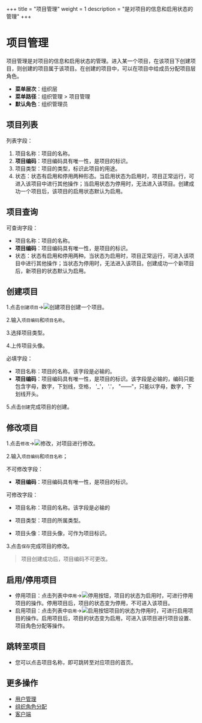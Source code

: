 ﻿+++
title = "项目管理"
weight = 1
description = "是对项目的信息和启用状态的管理"
+++

# 项目管理

项目管理是对项目的信息和启用状态的管理。进入某一个项目，在该项目下创建项目，则创建的项目属于该项目。在创建的项目中，可以在项目中给成员分配项目层角色。

  - **菜单层次**：组织层
  - **菜单路径**：组织管理 > 项目管理
  - **默认角色**：组织管理员

## 项目列表


列表字段：

1. 项目名称：项目的名称。
1. **项目编码**：项目编码具有唯一性，是项目的标识。
1. 项目类型：项目的类型，标识此项目的用途。
1. 状态：状态有启用和停用两种形态。当启用状态为启用时，项目正常运行，可进入该项目中进行其他操作；当启用状态为停用时，无法进入该项目。创建成功一个项目后，该项目的启用状态默认为启用。

## 项目查询

可查询字段：

- 项目名称：项目的名称。
- **项目编码**：项目编码具有唯一性，是项目的标识。
- 状态：状态有启用和停用两种。当状态为启用时，项目正常运行，可进入该项目中进行其他操作；当状态为停用时，无法进入该项目。创建成功一个新项目后，新项目的状态默认为启用。

## 创建项目

1.点击`创建项目`→![创建项目](/docs/user-guide/system-configuration/tenant/image/create_project.png)创建一个项目。

2.输入`项目编码`和`项目名称`。

3.选择项目类型。

4.上传项目头像。

必填字段：

- 项目名称：项目的名称。该字段是必输的。
- **项目编码**：项目编码具有唯一性，是项目的标识。该字段是必输的，编码只能包含字母，数字，下划线，空格， '_'， '.'， "——"，只能以字母，数字，下划线开头。

5.点击`创建`完成项目的创建。

## 修改项目

1.点击`修改`→![修改](/docs/user-guide/system-configuration/tenant/image/update.png)，对项目进行修改。

2.输入`项目编码`和`项目名称`；

不可修改字段：

- **项目编码**：项目编码具有唯一性，是项目的标识。

可修改字段：

- 项目名称：项目的名称。该字段是必输的

- 项目类型：项目的所属类型。

- 项目头像：项目头像，可作为项目标识。

3.点击`保存`完成项目的修改。

<blockquote class="note">
       项目创建成功后，项目编码不可更改。
      </blockquote>

## 启用/停用项目

- 停用项目：点击列表中`停用`→![停用按钮](/docs/user-guide/system-configuration/tenant/image/stop_button.png)，项目的状态为启用时，可进行停用项目的操作。停用项目后，项目的状态变为停用，不可进入该项目。
- 启用项目：点击列表中`启用`→![启用按钮](/docs/user-guide/system-configuration/tenant/image/start_button.png)项目的状态为停用时，可进行启用项目的操作。启用项目后，项目的状态变为启用，可进入该项目进行项目设置、项目角色分配等操作。

## 跳转至项目

- 您可以点击项目名称，即可跳转至对应项目的首页。


## 更多操作
- [用户管理](../user)
- [组织角色分配](../role-assignment)
- [客户端](../client)
